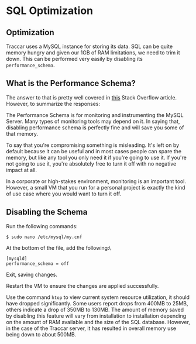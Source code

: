 # SQL Optimization
## Optimization
Traccar uses a MySQL instance for storing its data. SQL can be quite memory hungry and given our 1GB of RAM limitations, we need to trim it down. This can be performed very easily by disabling its `performance_schema`.

## What is the Performance Schema?
The answer to that is pretty well covered in [this](https://stackoverflow.com/questions/75337059/what-does-mysqls-performance-schema-do-and-what-are-the-ramifications-of-disabl) Stack Overflow article. However, to summarize the responses:

The Performance Schema is for monitoring and instrumenting the MySQL Server. Many types of monitoring tools may depend on it. In saying that, disabling performance schema is perfectly fine and will save you some of that memory.  

To say that you're compromising something is misleading. It's left on by default because it can be useful and in most cases people can spare the memory, but like any tool you only need it if you're going to use it. If you're not going to use it, you're absolutely free to turn it off with no negative impact at all.

In a corporate or high-stakes environment, monitoring is an important tool. However, a small VM that you run for a personal project is exactly the kind of use case where you would want to turn it off.

## Disabling the Schema
Run the following commands:

`$ sudo nano /etc/mysql/my.cnf`

At the bottom of the file, add the following:\
```
[mysqld]
performance_schema = off
```

Exit, saving changes.

Restart the VM to ensure the changes are applied successfully.

Use the command `htop` to view current system resource utilization, it should have dropped significantly. Some users report drops from 400MB to 25MB, others indicate a drop of 350MB to 130MB. The amount of memory saved by disabling this feature will vary from installation to installation depending on the amount of RAM available and the size of the SQL database. However, in the case of the Traccar server, it has resulted in overall memory use being down to about 500MB.